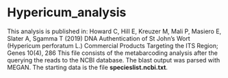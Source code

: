 # Hypericum_analysis
This analysis is published in: Howard C, Hill E, Kreuzer M, Mali P, Masiero E, Slater A, Sgamma T (2019) DNA Authentication of St John’s Wort (Hypericum perforatum L.) Commercial Products Targeting the ITS Region; Genes 10(4), 286  This file consists of the metabarcoding analysis after the querying the reads to the NCBI database. The blast output was parsed with MEGAN. The starting data is the file __specieslist.ncbi.txt__.
